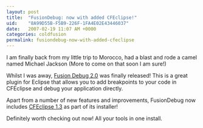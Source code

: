 ```yaml
---
layout: post
title:  "FusionDebug: now with added CFEclipse!"
uid:	"8A99D55B-F5B9-226F-1FA4E02E43446037"
date:   2007-02-19 11:07 AM +0000
categories: coldfusion
permalink: fusiondebug-now-with-added-cfeclipse
---
```

I am finally back from my little trip to Morocco, had a blast and rode a camel named Michael Jackson (More to come on that soon I am sure!)

Whilst I was away, <a href="http://www.fusion-reactor.com/fusiondebug/">Fusion Debug 2.0</a> was finally released! This is a great plugin for Eclipse that allows you to add breakpoints to your code in CFEclipse and debug your application directly.

Apart from a number of new features and improvements, FusionDebug now includes <a href="http://www.cfeclipse.org">CFEclipse 1.3</a> as part of its installer!

Definitely worth checking out now! All your tools in one install.